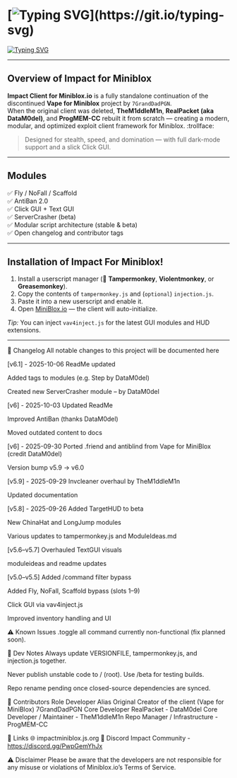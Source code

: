 # [![Typing SVG](https://readme-typing-svg.demolab.com?font=Fira+Code&duration=2500&pause=1000&color=FF0000&width=435&lines=Impact+Client+for+MiniBlox.io!)](https://git.io/typing-svg)

[![Typing SVG](https://readme-typing-svg.demolab.com?font=Fira+Code&size=14&duration=2500&pause=1000&color=abe0e4&width=435&lines=The+ultimate+MiniBlox+hacked+client!+;Built+for+stealth%2C+speed%2C+and+total+domination.;Fully+dark-mode+optimized+with+a+modern+UI)](https://git.io/typing-svg)

---

## Overview of Impact for Miniblox
**Impact Client for Miniblox.io** is a fully standalone continuation of the discontinued **Vape for Miniblox** project by `7GrandDadPGN`.  
When the original client was deleted, **TheM1ddleM1n**, **RealPacket (aka DataM0del)**, and **ProgMEM-CC** rebuilt it from scratch — creating a modern, modular, and optimized exploit client framework for Miniblox. :trollface:

> Designed for stealth, speed, and domination — with full dark-mode support and a slick Click GUI.

---

## Modules
✅ Fly / NoFall / Scaffold  
✅ AntiBan 2.0  
✅ Click GUI + Text GUI  
✅ ServerCrasher (beta)  
✅ Modular script architecture (stable & beta)  
✅ Open changelog and contributor tags  

---

## Installation of Impact For Miniblox!
1. Install a userscript manager (🧩 **Tampermonkey**, **Violentmonkey**, or **Greasemonkey**).  
2. Copy the contents of `tampermonkey.js` and (`optional`) `injection.js`.
3. Paste it into a new userscript and enable it.  
5. Open [MiniBlox.io](https://miniblox.io) — the client will auto-initialize.  

*Tip:* You can inject `vav4inject.js` for the latest GUI modules and HUD extensions.

---

🧾 Changelog
All notable changes to this project will be documented here

[v6.1] - 2025-10-06
ReadMe updated

Added tags to modules (e.g. Step by DataM0del)

Created new ServerCrasher module – by DataM0del

[v6] - 2025-10-03
Updated ReadMe

Improved AntiBan (thanks DataM0del)

Moved outdated content to docs

[v6] - 2025-09-30
Ported .friend and antiblind from Vape for MiniBlox (credit DataM0del)

Version bump v5.9 → v6.0

[v5.9] - 2025-09-29
Invcleaner overhaul by TheM1ddleM1n

Updated documentation

[v5.8] - 2025-09-26
Added TargetHUD to beta

New ChinaHat and LongJump modules

Various updates to tampermonkey.js and ModuleIdeas.md

[v5.6–v5.7]
Overhauled TextGUI visuals

moduleideas and readme updates

[v5.0–v5.5]
Added /command filter bypass

Added Fly, NoFall, Scaffold bypass (slots 1–9)

Click GUI via vav4inject.js

Improved inventory handling and UI

⚠️ Known Issues
.toggle all command currently non-functional (fix planned soon).

🧩 Dev Notes
Always update VERSIONFILE, tampermonkey.js, and injection.js together.

Never publish unstable code to / (root). Use /beta for testing builds.

Repo rename pending once closed-source dependencies are synced.

👥 Contributors
Role	Developer	Alias
Original Creator of the client (Vape for MiniBlox) 7GrandDadPGN
Core Developer	RealPacket	- DataM0del
Core Developer / Maintainer	- TheM1ddleM1n
Repo Manager / Infrastructure -	ProgMEM-CC

🧷 Links
🌐 impactminiblox.js.org
💬 Discord Impact Community - https://discord.gg/PwpGemYhJx

⚠️ Disclaimer
Please be aware that the developers are not responsible for any misuse or violations of Miniblox.io’s Terms of Service.
